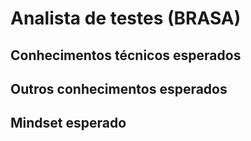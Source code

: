 # Analista de testes (BRASA)

## Conhecimentos técnicos esperados

## Outros conhecimentos esperados

## Mindset esperado
